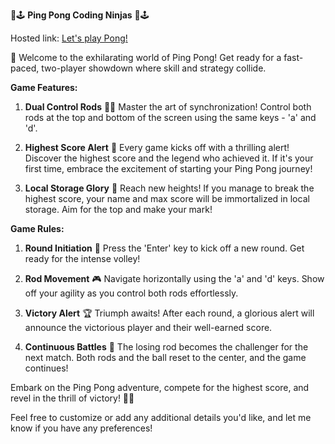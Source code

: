 🏓🕹️ **Ping Pong Coding Ninjas** 🏓🕹️

Hosted link: [Let's play Pong!](https://rakeshmohantarai.github.io/Ping-Pong-Coding-Ninjas/)

🚀 Welcome to the exhilarating world of Ping Pong! Get ready for a fast-paced, two-player showdown where skill and strategy collide.

**Game Features:**

1. **Dual Control Rods** 🏸🏸
   Master the art of synchronization! Control both rods at the top and bottom of the screen using the same keys - 'a' and 'd'.

2. **Highest Score Alert** 🌟
   Every game kicks off with a thrilling alert! Discover the highest score and the legend who achieved it. If it's your first time, embrace the excitement of starting your Ping Pong journey!

3. **Local Storage Glory** 💾
   Reach new heights! If you manage to break the highest score, your name and max score will be immortalized in local storage. Aim for the top and make your mark!

**Game Rules:**

1. **Round Initiation** 🚀
   Press the 'Enter' key to kick off a new round. Get ready for the intense volley!

2. **Rod Movement** 🎮
   Navigate horizontally using the 'a' and 'd' keys. Show off your agility as you control both rods effortlessly.

3. **Victory Alert** 🏆
   Triumph awaits! After each round, a glorious alert will announce the victorious player and their well-earned score.

4. **Continuous Battles** 🔁
   The losing rod becomes the challenger for the next match. Both rods and the ball reset to the center, and the game continues!

Embark on the Ping Pong adventure, compete for the highest score, and revel in the thrill of victory! 🎉🔥

Feel free to customize or add any additional details you'd like, and let me know if you have any preferences!
